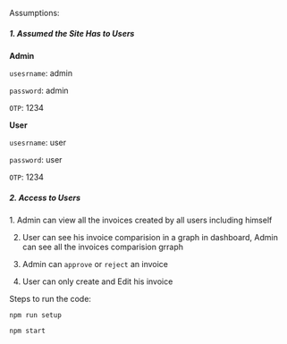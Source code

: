 Assumptions:

<h5>1. Assumed the Site Has to Users</h5>
<b>Admin</b>

```usesrname```: admin

```password```: admin

```OTP```: 1234



<b>User</b>

```usesrname```: user

```password```: user

```OTP```: 1234



<h5>2. Access to Users</h5>
1. Admin can view all the invoices created by all users including himself

2. User can see his invoice comparision in a graph in dashboard, Admin can see all the invoices comparision grraph

3. Admin can ```approve``` or ```reject``` an invoice

4. User can only create and Edit his invoice



Steps to run the code:

```npm run setup```

```npm start```
